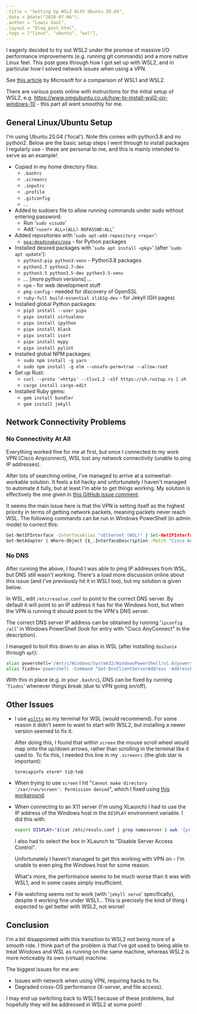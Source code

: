 ```yaml
---
.title = "Setting Up WSL2 With Ubuntu 20.04",
.date = @date("2020-07-06"),
.author = "Lewis Gaul",
.layout = "blog_post.html",
.tags = ["linux", "ubuntu", "wsl"],
---
```



I eagerly decided to try out WSL2 under the promise of massive I/O performance improvements (e.g. running git commands) and a more native Linux feel. This post goes through how I got set up with WSL2, and in particular how I solved network issues when using a VPN.

See [this article](https://docs.microsoft.com/en-us/windows/wsl/compare-versions#whats-new-in-wsl-2) by Microsoft for a comparison of WSL1 and WSL2.

There are various posts online with instructions for the initial setup of WSL2, e.g. <https://www.omgubuntu.co.uk/how-to-install-wsl2-on-windows-10> - this part all went smoothly for me.


## General Linux/Ubuntu Setup

I'm using Ubuntu 20.04 ('focal'). Note this comes with python3.8 and no python2. Below are the basic setup steps I went through to install packages I regularly use - these are personal to me, and this is mainly intended to serve as an example!

 - Copied in my home directory files:
   - `.bashrc`
   - `.screenrc`
   - `.inputrc`
   - `.profile`
   - `.gitconfig`
   - ...
 - Added to sudoers file to allow running commands under sudo without entering password:
   - Run '`sudo visudo`'
   - Add '`<user> ALL=(ALL) NOPASSWD:ALL`'
 - Added repositories with '`sudo apt-add-repository <repo>`':
   - [`ppa:deadsnakes/ppa`](https://launchpad.net/~deadsnakes/+archive/ubuntu/ppa) - for Python packages
 - Installed desired packages with '`sudo apt install <pkg>`' (after '`sudo apt update`'):
   - `python3-pip python3-venv` - Python3.8 packages
   - `python2.7 python2.7-dev`
   - `python3.5 python3.5-dev python3.5-venv`
   - ... \[more python versions\] ...
   - `npm` - for web development stuff
   - `pkg-config` - needed for discovery of OpenSSL
   - `ruby-full build-essential zlib1g-dev` - for Jekyll (GH pages)
 - Installed global Python packages:
   - `pip3 install --user pipx`
   - `pipx install virtualenv`
   - `pipx install ipython`
   - `pipx install black`
   - `pipx install isort`
   - `pipx install mypy`
   - `pipx install pylint`
 - Installed global NPM packages:
   - `sudo npm install -g yarn`
   - `sudo npm install -g elm --unsafe-perm=true --allow-root`
 - Set up Rust:
   - `curl --proto '=https' --tlsv1.2 -sSf https://sh.rustup.rs | sh`
   - `cargo install cargo-edit`
 - Installed Ruby gems:
   - `gem install bundler`
   - `gem install jekyll`


## Network Connectivity Problems

### No Connectivity At All

Everything worked fine for me at first, but once I connected to my work VPN (Cisco Anyconnect), WSL lost any network connectivity (unable to ping IP addresses).

After lots of searching online, I've managed to arrive at a somewhat-workable solution. It feels a bit hacky and unfortunately I haven't managed to automate it fully, but at least I'm able to get things working. My solution is effectively the one given in [this GitHub issue comment](https://github.com/microsoft/WSL/issues/4277#issuecomment-636347608).

It seems the main issue here is that the VPN is setting itself as the highest priority in terms of getting network packets, meaning packets never reach WSL. The following commands can be run in Windows PowerShell (in admin mode) to correct this:
```bat
Get-NetIPInterface -InterfaceAlias "vEthernet (WSL)" | Set-NetIPInterface -InterfaceMetric 1
Get-NetAdapter | Where-Object {$_.InterfaceDescription -Match "Cisco AnyConnect"} | Set-NetIPInterface -InterfaceMetric 6000
```


### No DNS

After running the above, I found I was able to ping IP addresses from WSL, but DNS still wasn't working. There's a load more discussion online about this issue (and I've previously hit it in WSL1 too), but my solution is given below.

In WSL, edit `/etc/resolve.conf` to point to the correct DNS server. By default it will point to an IP address it has for the Windows host, but when the VPN is running it should point to the VPN's DNS server.

The correct DNS server IP address can be obtained by running '`ipconfig /all`' in Windows PowerShell (look for entry with "Cisco AnyConnect" in the description).

I managed to boil this down to an alias in WSL (after installing `dos2unix` through `apt`):
```bash
alias powershell='/mnt/c/Windows/System32/WindowsPowerShell/v1.0/powershell.exe'
alias fixdns='powershell -Command "Get-DnsClientServerAddress -AddressFamily IPv4 | Select-Object -ExpandProperty ServerAddresses" | tac | sed "s/^/nameserver /" | dos2unix | sudo tee /etc/resolv.conf'
```

With this in place (e.g. in your `.bashrc`), DNS can be fixed by running '`fixdns`' whenever things break (due to VPN going on/off).


## Other Issues

 - I use [`wsltty`](https://github.com/mintty/wsltty) as my terminal for WSL (would recommend). For some reason it didn't seem to want to start with WSL2, but installing a newer version seemed to fix it.

   After doing this, I found that within `screen` the mouse scroll wheel would map onto the up/down arrows, rather than scrolling in the terminal like it used to. To fix this, I needed this line in my `.screenrc` (the glob star is important):
   ```
   termcapinfo xterm* ti@:te@
   ```

 - When trying to use `screen` I hit "`Cannot make directory '/var/run/screen': Permission denied`", which I fixed using [this workaround](https://github.com/microsoft/WSL/issues/1245#issuecomment-400855065).

 - When connecting to an X11 server (I'm using XLaunch) I had to use the IP address of the Windows host in the `DISPLAY` environment variable. I did this with:
   ```bash
   export DISPLAY="$(cat /etc/resolv.conf | grep nameserver | awk '{print $2}' | head -n 1):0"
   ```

   I also had to select the box in XLaunch to "Disable Server Access Control".

   Unfortunately I haven't managed to get this working with VPN on - I'm unable to even ping the Windows host for some reason.

   What's more, the performance seems to be much worse than it was with WSL1, and in some cases simply insufficient.

 - File watching seems not to work (with '`jekyll serve`' specifically), despite it working fine under WSL1... This is precisely the kind of thing I expected to get better with WSL2, not worse!


## Conclusion

I'm a bit disappointed with this transition to WSL2 not being more of a smooth ride. I think part of the problem is that I've got used to being able to treat Windows and WSL as running on the same machine, whereas WSL2 is more noticeably its own (virtual) machine.

The biggest issues for me are:
 - Issues with network when using VPN, requiring hacks to fix.
 - Degraded cross-OS performance (X-server, and file access).

I may end up switching back to WSL1 because of these problems, but hopefully they will be addressed in WSL2 at some point!
